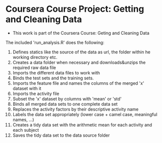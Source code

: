 # Coursera Course Project: Getting and Cleaning Data

* This work is part of the Coursera Course: Geting and Cleaning Data

The included 'run_analysis.R' does the following:
1. Defines statics like the source of the data as url, the folder within he working directory etc.
2. Creates a data folder when necessary and downloads&unzips the required raw data file
3. Imports the different data files to work with
4. Binds the test sets and the training sets. 
5. Imports the feature file and names the columns of the merged 'x' dataset with it
6. Imports the activity file
7. Subset the 'x' dataset by columns with 'mean' or 'std'
8. Binds all merged data sets to one complete data set
9. Replaces the activity factors by their descriptive activity name
10. Labels the data set appropriately (lower case + camel case, meaningful names, ...)
11. Creates a tidy data set with the arithmetic mean for each activity and each subject
12. Saves the tidy data set to the data source folder
